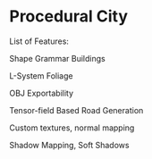 # Procedural City
List of Features:

Shape Grammar Buildings

L-System Foliage

OBJ Exportability

Tensor-field Based Road Generation

Custom textures, normal mapping

Shadow Mapping, Soft Shadows
